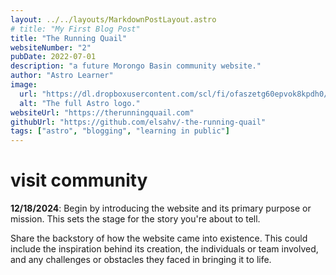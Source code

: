 ```yaml
---
layout: ../../layouts/MarkdownPostLayout.astro
# title: "My First Blog Post"
title: "The Running Quail"
websiteNumber: "2"
pubDate: 2022-07-01
description: "a future Morongo Basin community website."
author: "Astro Learner"
image:
  url: "https://dl.dropboxusercontent.com/scl/fi/ofaszetg60epvok8kpdh0/rq-1-11-23.png?rlkey=8t41ceft4umwmot1nzdt3mnj7&st=cpzpv1z4&dl=0"
  alt: "The full Astro logo."
websiteUrl: "https://therunningquail.com"
githubUrl: "https://github.com/elsahv/-the-running-quail"
tags: ["astro", "blogging", "learning in public"]
---
```


# visit community

**12/18/2024**: Begin by introducing the website and its primary purpose or mission. This sets the stage for the story you're about to tell.

Share the backstory of how the website came into existence. This could include the inspiration behind its creation, the individuals or team involved, and any challenges or obstacles they faced in bringing it to life.
